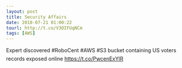 ```yaml
---
layout: post
title: Security Affairs
date: 2018-07-21 01:00:22
tourl: http://t.co/V3OIFUqNCm
tags: [AWS]
---
```

Expert discovered #RoboCent #AWS #S3 bucket containing US voters records exposed online  https://t.co/PwcenExYlR